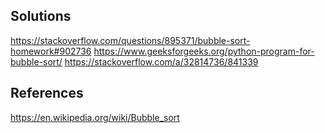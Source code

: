 ## Solutions
https://stackoverflow.com/questions/895371/bubble-sort-homework#902736
https://www.geeksforgeeks.org/python-program-for-bubble-sort/
https://stackoverflow.com/a/32814736/841339

## References
https://en.wikipedia.org/wiki/Bubble_sort
